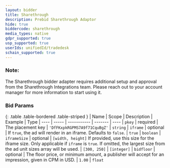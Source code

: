 ```yaml
---
layout: bidder
title: Sharethrough
description: Prebid Sharethrough Adaptor
hide: true
biddercode: sharethrough
media_types: native
gdpr_supported: true
usp_supported: true
userIds: unifiedId/tradedesk
schain_supported: true
---
```


### Note:
The Sharethrough bidder adapter requires additional setup and approval from the Sharethrough Integrations team. Please reach out to your account manager for more information to start using it.

### Bid Params

{: .table .table-bordered .table-striped }
| Name | Scope | Description | Example | Type
| ---- | ----- | ----------- | ------- | ----
| `pkey` | required | The placement key | `'DfFKxpkRGPMS7A9f71CquBgZ'` | `string`
| `iframe` | optional | If `true`, the ad will render in an iframe. Defaults to `false`. | `true` | `boolean`
| `iframeSize` | optional | `[width, height]` If provided, use this size for the iframe size. Only applicable if `iframe` is `true`. If omitted, the largest size from the ad unit sizes array will be used. | `[300, 250]` | `[integer]`
| `bidfloor` | optional | The floor price, or minimum amount, a publisher will accept for an impression, given in CPM in USD. | `1.00` | `float`
